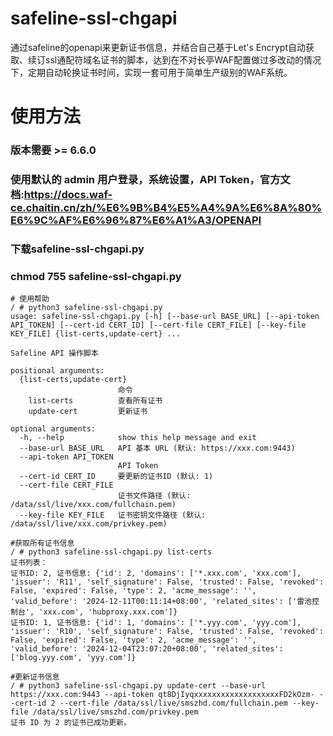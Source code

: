 # safeline-ssl-chgapi
通过safeline的openapi来更新证书信息，并结合自己基于Let's Encrypt自动获取、续订ssl通配符域名证书的脚本，达到在不对长亭WAF配置做过多改动的情况下，定期自动轮换证书时间，实现一套可用于简单生产级别的WAF系统。

# 使用方法
### 版本需要 >= 6.6.0
### 使用默认的 admin 用户登录，系统设置，API Token，官方文档:https://docs.waf-ce.chaitin.cn/zh/%E6%9B%B4%E5%A4%9A%E6%8A%80%E6%9C%AF%E6%96%87%E6%A1%A3/OPENAPI
### 下载safeline-ssl-chgapi.py
### chmod 755 safeline-ssl-chgapi.py
```
# 使用帮助
/ # python3 safeline-ssl-chgapi.py
usage: safeline-ssl-chgapi.py [-h] [--base-url BASE_URL] [--api-token API_TOKEN] [--cert-id CERT_ID] [--cert-file CERT_FILE] [--key-file KEY_FILE] {list-certs,update-cert} ...

Safeline API 操作脚本

positional arguments:
  {list-certs,update-cert}
                        命令
    list-certs          查看所有证书
    update-cert         更新证书

optional arguments:
  -h, --help            show this help message and exit
  --base-url BASE_URL   API 基本 URL (默认: https://xxx.com:9443)
  --api-token API_TOKEN
                        API Token
  --cert-id CERT_ID     要更新的证书ID (默认: 1)
  --cert-file CERT_FILE
                        证书文件路径 (默认: /data/ssl/live/xxx.com/fullchain.pem)
  --key-file KEY_FILE   证书密钥文件路径 (默认: /data/ssl/live/xxx.com/privkey.pem)

#获取所有证书信息
/ # python3 safeline-ssl-chgapi.py list-certs
证书列表：
证书ID: 2, 证书信息: {'id': 2, 'domains': ['*.xxx.com', 'xxx.com'], 'issuer': 'R11', 'self_signature': False, 'trusted': False, 'revoked': False, 'expired': False, 'type': 2, 'acme_message': '', 'valid_before': '2024-12-11T00:11:14+08:00', 'related_sites': ['雷池控制台', 'xxx.com', 'hubproxy.xxx.com']}
证书ID: 1, 证书信息: {'id': 1, 'domains': ['*.yyy.com', 'yyy.com'], 'issuer': 'R10', 'self_signature': False, 'trusted': False, 'revoked': False, 'expired': False, 'type': 2, 'acme_message': '', 'valid_before': '2024-12-04T23:07:20+08:00', 'related_sites': ['blog.yyy.com', 'yyy.com']}

#更新证书信息
/ # python3 safeline-ssl-chgapi.py update-cert --base-url https://xxx.com:9443 --api-token qt8DjIyqxxxxxxxxxxxxxxxxxxxFD2kOzm- --cert-id 2 --cert-file /data/ssl/live/smszhd.com/fullchain.pem --key-file /data/ssl/live/smszhd.com/privkey.pem
证书 ID 为 2 的证书已成功更新。
```
